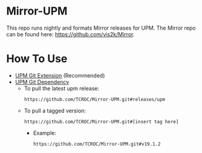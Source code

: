 # Mirror-UPM

This repo runs nightly and formats Mirror releases for UPM.  The Mirror repo can be found here: https://github.com/vis2k/Mirror.

# How To Use

- [UPM Git Extension](https://github.com/mob-sakai/UpmGitExtension) (Recommended)
- [UPM Git Dependency](https://docs.unity3d.com/Manual/upm-git.html)
  - To pull the latest upm release:
    ```
    https://github.com/TCROC/Mirror-UPM.git#releases/upm
    ```
  - To pull a tagged version:
    ```
    https://github.com/TCROC/Mirror-UPM.git#[insert tag here]
    ```
    - Example:
      ```
      https://github.com/TCROC/Mirror-UPM.git#v19.1.2
      ```
